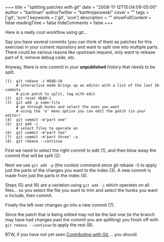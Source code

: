 +++
title = "splitting patches with git"
date = "2008-11-12T15:04:09-05:00"
author = "bartman"
authorTwitter = "barttrojanowski"
cover = ""
tags = ['git', 'scm']
keywords = ['git', 'scm']
description = ""
showFullContent = false
readingTime = false
hideComments = false
+++

Here is a really cool workflow using git...

Say you have several commits (you can think of them as patches for this exercise) in your current repository and want to split one into multiple parts.
There could be various reaons like upstream request, only want to release part of it, remove debug code, etc.

Anyway, there is one commit in your **unpublished** history that needs to be split.

<!--more-->

    (1)  git rebase -i HEAD~10
         # interactive mode brings up an editor with a list of the last 10 commits
         # pick patch to split, tag with edit
    (2)  git reset HEAD~1
    (3)  git add -p some-file
         # go through hunks and select the ones you want
         # using the 'e' menu option you can edit the patch (in your editor)
    (4)  git commit -m"part one"
    (5)  git add -i
         # select files to operate on
    (6)  git commit -m"part two"
    (7)  git commit -m"part three" -a
    (8)  git rebase --continue

First we need to select the right commit to edit (1), and then blow away the commit that will be split (2).

Next we use `git add -p` (the coolest command since git rebase -i) to apply just the parts of the changes you want to the index (3).
A new commit is made from just the parts in the index (4).

Steps (5) and (6) are a variation using `git add -i` which operates on all files... so you select the file you want to trim and select the *hunks* you want o include, then commit.

Finally the left over changes go into a new commit (7).

Since the patch that is being edited may not be the last one (ie the branch may have had changes past the commit you are splitting) you finish off with `git rebase --continue` to apply the rest (8).

BTW, if you have not yet seen [ Contributing with Git ](http://uk.youtube.com/watch?v=j45cs5_nY2k)... you should.
